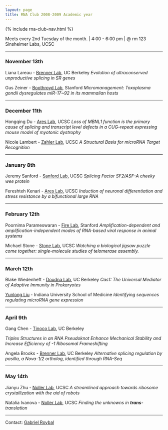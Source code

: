 ```yaml
---
layout: page
title: RNA Club 2008-2009 Academic year
---
```


{% include rna-club-nav.html %} 


Meets every 2nd Tuesday of the month. | 4:00 - 6:00 pm | @ rm 123 Sinsheimer Labs, UCSC 

****

### **November 13th**

Liana Lareau - [Brenner Lab](http://compbio.berkeley.edu/), UC Berkeley 
*Evolution of ultraconserved unproductive splicing in SR genes*

Gus Zeiner - [Boothroyd Lab](http://cmgm.stanford.edu/micro/boothroyd/boothroydlabhome.html), Stanford 
*Micromanagement: Toxoplasma gondii dysregulates miR-17~92 in its mammalian hosts*

****

### **December 11th**

Hongqing Du - [Ares Lab](http://ribonode.ucsc.edu/), UCSC 
*Loss of MBNL1 function is the primary cause of splicing and transcript level defects in a CUG-repeat expressing mouse model of myotonic dystrophy*

Nicole Lambert - [Zahler Lab](http://bio.research.ucsc.edu/people/zahler/), UCSC 
*A Structural Basis for microRNA Target Recognition*

****

### **January 8th**

Jeremy Sanford - [Sanford Lab](http://www.mcd.ucsc.edu/faculty/sanford.html), UCSC 
*Splicing Factor SF2/ASF-A cheeky wee protein* 

Fereshteh Kenari - [Ares Lab](http://ribonode.ucsc.edu/), UCSC 
*Induction of neuronal differentiation and stress resistance by a bifunctional large RNA*

****

### **February 12th**

Poornima Parameswaran - [Fire Lab](http://firelab.stanford.edu/), Stanford 
*Amplification-dependent and amplification-independent modes of RNA-based viral response in animal systems* 

Michael Stone - [Stone Lab](http://chemistry.ucsc.edu/faculty/Stone.html), UCSC 
*Watching a biological jigsaw puzzle come together: single-molecule studies of telomerase assembly.*

****

### **March 12th**

Blake Wiedenheft - [Doudna Lab](http://doudna.berkeley.edu/), UC Berkeley 
*Cas1: The Universal Mediator of Adaptive Immunity in Prokaryotes*

[Yunlong Liu](http://www.compbio.iupui.edu/liu) - Indiana University School of Medicine 
*Identifying sequences regulating microRNA gene expression*

****

### **April 9th**

Gang Chen - [Tinoco Lab](http://www.cchem.berkeley.edu/intgrp/tinoco.html), UC Berkeley

*Triplex Structures in an RNA Pseudoknot Enhance Mechanical Stability and Increase Efficiency of -1 Ribosomal Frameshifting*

Angela Brooks - [Brenner Lab](http://compbio.berkeley.edu/), UC Berkeley 
*Alternative splicing regulation by pasilla, a Nova-1/2 ortholog, identified through RNA-Seq*

****

### **May 14th**

Jianyu Zhu - [Noller Lab](http://rna.ucsc.edu/rnacenter/noller_lab.html), UCSC 
*A streamlined approach towards ribosome crystallization with the aid of robots*

Natalia Ivanova - [Noller Lab](http://rna.ucsc.edu/rnacenter/noller_lab.html), UCSC 
*Finding the unknowns in **trans**-translation*

****

Contact:	[Gabriel Roybal](mailto:roybal%5Bat%5Dbiology.ucsc.edu) 


